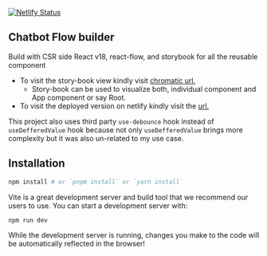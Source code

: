 [![Netlify Status](https://api.netlify.com/api/v1/badges/797c0d93-20a9-4fb5-bb52-5a35532e458d/deploy-status)](https://app.netlify.com/sites/chatbot-flow-builder-storybook/deploys)

## Chatbot Flow builder

Build with CSR side React v18, react-flow, and storybook for all the reusable component

- To visit the story-book view kindly visit [chromatic url.](https://663cfbee0db27ed66a484fc0-vmodbfxiyp.chromatic.com/)
  - Story-book can be used to visualize both, individual component and App component or say Root.
- To visit the deployed version on netlify kindly visit the [url.](https://chatbot-flow-builder-storybook.netlify.app/)

This project also uses third party `use-debounce` hook instead of `useDefferedValue` hook because not only `useDefferedValue` brings more complexity but it was also un-related to my use case.

## Installation

```bash
npm install # or `pnpm install` or `yarn install`
```

Vite is a great development server and build tool that we recommend our users to
use. You can start a development server with:

```bash
npm run dev
```

While the development server is running, changes you make to the code will be
automatically reflected in the browser!
